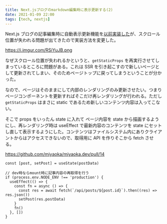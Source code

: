 ```yaml
---
title: Next.jsブログのmarkdown編集時に表示更新する(2)
date: 2021-01-09 22:00
tags: [tech, nextjs]
---
```


Next.js ブログの記事編集時に自動表示更新機能を[以前実装した](/posts/2020-12-31-hmr-on-markdown)が、スクロール位置が失われる問題が出てきたので実装方法を変更した。

https://i.imgur.com/RSiYuJB.png

なぜスクロール位置が失われるかというと、`getStaticProps` を再実行させてしまっているところに問題がある。これは SSR を引き起こすので新しいページとして更新されてしまい、そのためページトップに戻ってしまうということが分かった。

なので、ページはそのままにして内部のレンダリングのみ更新させたい。つまりページコンポーネントを更新すればそこだけ再レンダリングが行われる。ただし `getStaticProps` はまさに static であるため新しいコンテンツ内容は入ってこない。

そこで props をいったん state に入れて ページ内容を state から描画するようにし、再レンダリング時は useEffect で最新内容のコンテンツを state にセットし直して表示するようにした。コンテンツはファイルシステム内にありクライアントからはアクセスできないので、取得用に API を作りそこから fetch させる。

https://github.com/miyaoka/miyaoka.dev/pull/14

```tsx
const [post, setPost] = useState(postData)

// dev時ならmount時に記事内容の再取得を行う
if (process.env.NODE_ENV !== 'production') {
  useEffect(() => {
    const fn = async () => {
      const res = await fetch(`/api/posts/${post.id}`).then((res) => res.json())
      setPost(res.postData)
    }
    fn()
  }, [])
}
```
